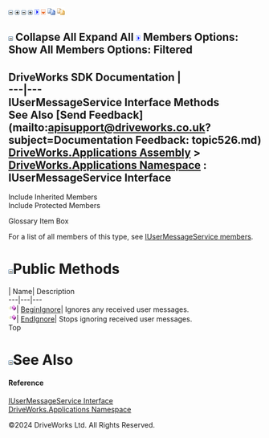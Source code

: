 ![](dotnetimages/collapse.gif) ![](dotnetimages/expand.gif) ![](dotnetimages/collapse.gif) ![](dotnetimages/expand.gif) ![](dotnetimages/drpdown.gif) ![](dotnetimages/drpdown_orange.gif) ![](dotnetimages/copycode.gif) ![](dotnetimages/copycodeHighlight.gif)

![](dotnetimages/collapse.gif) Collapse All Expand All ![](dotnetimages/drpdown.gif) Members Options: Show All  Members Options: Filtered   
---  
DriveWorks SDK Documentation  |   
---|---  
IUserMessageService Interface Methods   
See Also [Send Feedback](mailto:apisupport@driveworks.co.uk?subject=Documentation Feedback: topic526.md)  
[DriveWorks.Applications Assembly](topic13.md) > [DriveWorks.Applications Namespace](topic16.md) : IUserMessageService Interface  
---  
  
Include Inherited Members    
Include Protected Members    


Glossary Item Box

For a list of all members of this type, see [IUserMessageService members](topic527.md).

# ![](dotnetimages/collapse.gif)Public Methods

| Name| Description  
---|---|---  
![ Method](dotnetimages/Method.gif)| [BeginIgnore](topic531.md)| Ignores any received user messages.   
![ Method](dotnetimages/Method.gif)| [EndIgnore](topic532.md)| Stops ignoring received user messages.   
Top

# ![](dotnetimages/collapse.gif)See Also

#### Reference

[IUserMessageService Interface](topic526.md)   
[DriveWorks.Applications Namespace](topic16.md)

©2024 DriveWorks Ltd. All Rights Reserved.
